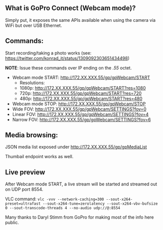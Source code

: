 ## What is GoPro Connect (Webcam mode)?

Simply put, it exposes the same APIs available when using the camera via WiFi but over USB Ethernet.

## Commands:

Start recording/taking a photo works (see: https://twitter.com/konrad_it/status/1309092303651434498)

**NOTE**: Issue these commands over IP ending on the *.55* octet.

- Webcam mode START: http://172.XX.XXX.55/gp/gpWebcam/START
	- Resolutions:
	- 1080p: http://172.XX.XXX.55/gp/gpWebcam/START?res=1080
	- 720p: http://172.XX.XXX.55/gp/gpWebcam/START?res=720
	- 480p: http://172.XX.XXX.55/gp/gpWebcam/START?res=480
- Webcam mode STOP: http://172.XX.XXX.55/gp/gpWebcam/STOP
- Wide FOV: http://172.XX.XXX.55/gp/gpWebcam/SETTINGS?fov=0
- Linear FOV: http://172.XX.XXX.55/gp/gpWebcam/SETTINGS?fov=4
- Narrow FOV: http://172.XX.XXX.55/gp/gpWebcam/SETTINGS?fov=6

## Media browsing:

JSON media list exposed under http://172.XX.XXX.55/gp/gpMediaList 

Thumbail endpoint works as well.

## Live preview

After Webcam mode START, a live stream will be started and streamed out on UDP port 8554.


VLC command: ```vlc -vvv --network-caching=300 --sout-x264-preset=ultrafast --sout-x264-tune=zerolatency --sout-x264-vbv-bufsize 0 --sout-transcode-threads 4 --no-audio udp://@:8554```

Many thanks to Daryl Stimm from GoPro for making most of the info here public. 